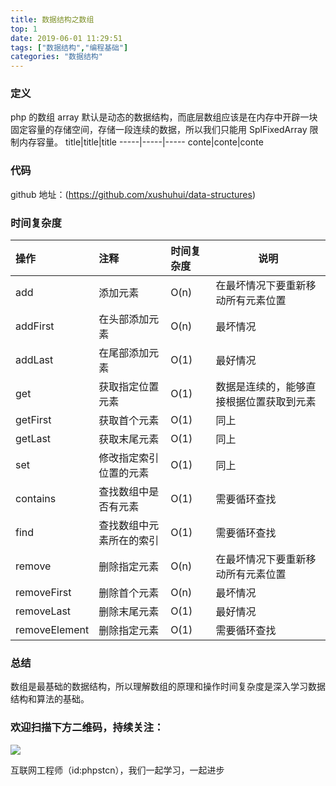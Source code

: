 ```yaml
---
title: 数据结构之数组
top: 1
date: 2019-06-01 11:29:51
tags: ["数据结构","编程基础"]
categories: "数据结构"
---
```

### 定义
php 的数组 array 默认是动态的数据结构，而底层数组应该是在内存中开辟一块固定容量的存储空间，存储一段连续的数据，所以我们只能用 SplFixedArray 限制内存容量。
title|title|title
-----|-----|-----
conte|conte|conte

### 代码

github 地址：(https://github.com/xushuhui/data-structures)


### 时间复杂度

|操作|注释|时间复杂度|说明|
|:-----  |:-----|:-----|-----|
|add | 添加元素  |O(n)|在最坏情况下要重新移动所有元素位置|
|addFirst| 在头部添加元素 |O(n) | 最坏情况|
|addLast| 在尾部添加元素 |O(1) | 最好情况|
|get|  获取指定位置元素 |O(1) |数据是连续的，能够直接根据位置获取到元素 |
|getFirst| 获取首个元素 |O(1) | 同上|
|getLast| 获取末尾元素 |O(1) |  同上|
|set| 修改指定索引位置的元素  |O(1) | 同上|
|contains|  查找数组中是否有元素 |O(1) |需要循环查找|
|find| 查找数组中元素所在的索引 |O(1) | 需要循环查找|
|remove| 删除指定元素|O(n)| 在最坏情况下要重新移动所有元素位置|
|removeFirst| 删除首个元素 |O(n) | 最坏情况|
|removeLast| 删除末尾元素 |O(1) |  最好情况|
|removeElement| 删除指定元素 |O(1) | 需要循环查找|

### 总结

数组是最基础的数据结构，所以理解数组的原理和操作时间复杂度是深入学习数据结构和算法的基础。

### 欢迎扫描下方二维码，持续关注：
![](https://ww1.sinaimg.cn/large/a616b9a4gy1g4xzv954a4j20760763yo.jpg)

互联网工程师（id:phpstcn），我们一起学习，一起进步